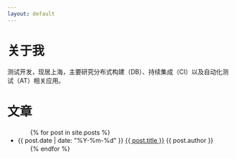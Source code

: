 ```yaml
---
layout: default
---
```

# 关于我
测试开发，现居上海，主要研究分布式构建（DB）、持续集成（CI）以及自动化测试（AT）相关应用。

# 文章
<ul>
　　{% for post in site.posts %}
　　　　<li>{{ post.date | date: "%Y-%m-%d" }} <a href="{{ site.baseurl }}{{ post.url }}">{{ post.title }}</a> {{ post.author }}</li>
　　{% endfor %}
</ul>
